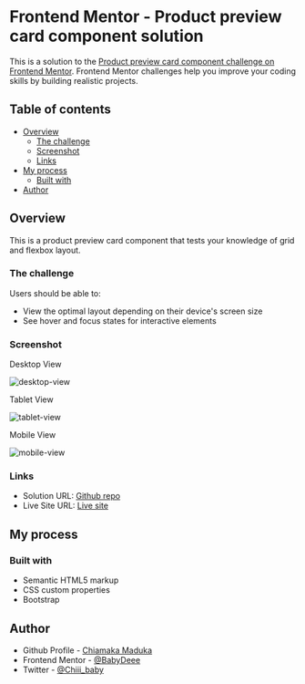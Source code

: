 # Frontend Mentor - Product preview card component solution

This is a solution to the [Product preview card component challenge on Frontend Mentor](https://www.frontendmentor.io/challenges/product-preview-card-component-GO7UmttRfa). Frontend Mentor challenges help you improve your coding skills by building realistic projects. 

## Table of contents

- [Overview](#overview)
  - [The challenge](#the-challenge)
  - [Screenshot](#screenshot)
  - [Links](#links)
- [My process](#my-process)
  - [Built with](#built-with)
- [Author](#author)

## Overview
This is a product preview card component that tests your knowledge of grid and flexbox layout.


### The challenge

Users should be able to:

- View the optimal layout depending on their device's screen size
- See hover and focus states for interactive elements

### Screenshot

Desktop View

![desktop-view](https://user-images.githubusercontent.com/99731915/179539023-a0dec566-7c29-48c9-a675-020120e3ce10.png)

Tablet View

![tablet-view](https://user-images.githubusercontent.com/99731915/179539180-e24ea950-b64f-4bb0-83a9-612f8d854af8.png)

Mobile View

![mobile-view](https://user-images.githubusercontent.com/99731915/179539205-84ab35c0-0613-4b14-ac05-9f861d897412.png)

### Links

- Solution URL: [Github repo](https://github.com/BabyDeee/Product-preview-card/tree/gh-pages)
- Live Site URL: [Live site](https://babydeee.github.io/Product-preview-card/)

## My process

### Built with

- Semantic HTML5 markup
- CSS custom properties
- Bootstrap

## Author

- Github Profile - [Chiamaka Maduka](https://github.com/BabyDeee)
- Frontend Mentor - [@BabyDeee](https://www.frontendmentor.io/profile/BabyDeee)
- Twitter - [@Chiii_baby](https://www.twitter.com/Chiii_baby)
